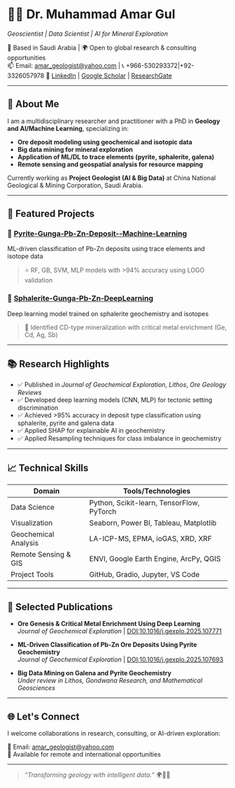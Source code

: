 # 👨‍🔬 Dr. Muhammad Amar Gul  
*Geoscientist | Data Scientist | AI for Mineral Exploration*

📍 Based in Saudi Arabia | 🌍 Open to global research & consulting opportunities  
📫 Email: amar_geologist@yahoo.com | 📞 +966-530293372|+92-3326057978
🔗 [LinkedIn](https://www.linkedin.com/in/muhammad-amar-gul-phd-65397151) | [Google Scholar](https://scholar.google.com/citations?user=EDfhb1gAAAAJ&hl=en) | [ResearchGate](https://www.researchgate.net/profile/Muhammad-Amar-Gul)  

---

## 🧠 About Me

I am a multidisciplinary researcher and practitioner with a PhD in **Geology and AI/Machine Learning**, specializing in:

- **Ore deposit modeling using geochemical and isotopic data**
- **Big data mining for mineral exploration**
- **Application of ML/DL to trace elements (pyrite, sphalerite, galena)**
- **Remote sensing and geospatial analysis for resource mapping**

Currently working as **Project Geologist (AI & Big Data)** at China National Geological & Mining Corporation, Saudi Arabia.

---

## 🚀 Featured Projects

### 🔹 [Pyrite-Gunga-Pb-Zn-Deposit--Machine-Learning](https://github.com/Dr-Amar/Pyrite-Gunga-Pb-Zn-Deposit--Machine-Learning)
ML-driven classification of Pb-Zn deposits using trace elements and isotope data  
> ⭐ RF, GB, SVM, MLP models with >94% accuracy using LOGO validation

### 🔹 [Sphalerite-Gunga-Pb-Zn-DeepLearning](https://github.com/Dr-Amar/Sphalerite-Gunga-Pb-Zn-DeepLearning)
Deep learning model trained on sphalerite geochemistry and isotopes  
> 🤖 Identified CD-type mineralization with critical metal enrichment (Ge, Cd, Ag, Sb)

---

## 📚 Research Highlights

- ✅ Published in *Journal of Geochemical Exploration*, *Lithos*, *Ore Geology Reviews*
- ✅ Developed deep learning models (CNN, MLP) for tectonic setting discrimination
- ✅ Achieved >95% accuracy in deposit type classification using sphalerite, pyrite and galena data
- ✅ Applied SHAP for explainable AI in geochemistry
- ✅ Applied Resampling techniques for class imbalance in geochemistry

---

## 📈 Technical Skills

| Domain                | Tools/Technologies                          |
|-----------------------|---------------------------------------------|
| Data Science          | Python, Scikit-learn, TensorFlow, PyTorch   |
| Visualization         | Seaborn, Power BI, Tableau, Matplotlib      |
| Geochemical Analysis  | LA-ICP-MS, EPMA, ioGAS, XRD, XRF            |
| Remote Sensing & GIS  | ENVI, Google Earth Engine, ArcPy, QGIS      |
| Project Tools         | GitHub, Gradio, Jupyter, VS Code            |

---

## 🧪 Selected Publications

- **Ore Genesis & Critical Metal Enrichment Using Deep Learning**  
  *Journal of Geochemical Exploration* | [DOI:10.1016/j.gexplo.2025.107771](https://doi.org/10.1016/j.gexplo.2025.107771)

- **ML-Driven Classification of Pb-Zn Ore Deposits Using Pyrite Geochemistry**  
  *Journal of Geochemical Exploration* | [DOI:10.1016/j.gexplo.2025.107693](https://doi.org/10.1016/j.gexplo.2025.107693)

- **Big Data Mining on Galena and Pyrite Geochemistry**  
  *Under review in Lithos, Gondwana Research, and Mathematical Geosciences*

---

## 🌐 Let's Connect

I welcome collaborations in research, consulting, or AI-driven exploration:

📧 Email: amar_geologist@yahoo.com  
📍 Available for remote and international opportunities

---

> *“Transforming geology with intelligent data.”* 🌍🔬🧠
